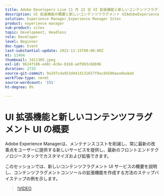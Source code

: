 ```yaml
---
title: Adobe Developers Live 11 月 22 日 UI 拡張機能と新しいコンテンツフラグメント UI の概要
description: UI 拡張機能の概要と新しいコンテンツフラグメント UIAdobeExperience Managerは、メンテナンスコストを削減し、常に最新の機能強化をユーザーに提供し、最新のフロントエンドテクノロジースタックでカスタマイズおよび拡張できる新しいサービスを提供します。
solution: Experience Manager,Experience Manager Sites
product: experience manager
sub-product: sites
topic: Development, Headless
role: Developer
level: Beginner
doc-type: Event
last-substantial-update: 2022-11-15T00:00:00Z
kt: 11484
thumbnail: 3411305.jpeg
exl-id: 9624f106-e48c-4c6e-81b8-adf083c8db96
duration: 2733
source-git-commit: 9a297cda953d4414131657f9ac84580aea0eabeb
workflow-type: tm+mt
source-wordcount: '151'
ht-degree: 0%

---
```


# UI 拡張機能と新しいコンテンツフラグメント UI の概要

Adobe Experience Managerは、メンテナンスコストを削減し、常に最新の改善点をユーザーに提供する新しいサービスを提供し、最新のフロントエンドテクノロジースタックでカスタマイズおよび拡張できます。

このセッションでは、新しいコンテンツフラグメント UI サービスの概要を説明し、コンテンツフラグメントコンソールの拡張機能を作成する方法のステップバイステップの例を示します。

>[!VIDEO](https://video.tv.adobe.com/v/3411305/?quality=12&learn=on)
